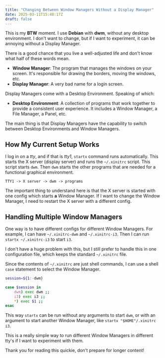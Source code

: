 ```yaml
---
title: "Changing Between Window Managers Without a Display Manager"
date: 2025-03-11T15:48:17Z
draft: false
---
```


This is my **BTW** moment. I use **Debian** with **dwm**, without any desktop environment. I don't want to change, but if I want to experiment, it can be annoying without a Display Manager.

<!--more-->

There is a good chance that you live a well-adjusted life and don't know what half of these words mean.

- **Window Manager**: The program that manages the windows on your screen. It's responsible for drawing the borders, moving the windows, etc.
- **Display Manager**: A very bad name for a login screen.

Display Managers come with a Desktop Environment. Speaking of which:

- **Desktop Environment**: A collection of programs that work together to provide a consistent user experience. It includes a Window Manager, a File Manager, a Panel, etc.

The main thing is that Display Managers have the capability to switch between Desktop Environments and Window Managers.

## How My Current Setup Works

I log in on a _tty_, and if that is _tty1_, `startx` command runs automatically. This starts the X server (display server) and runs the `~/.xinitrc` script. This script starts `dwm`. Then `dwm` starts the other programs that are needed for a functional graphical environment.

```shell
TTY1 -> X server -> dwm -> programs
```

The important thing to understand here is that the X server is started with one config which starts **a** Window Manager. If I want to change the Window Manager, I need to restart the X server with a different config.

## Handling Multiple Window Managers

One way is to have different configs for different Window Managers. For example, I can have `~/.xinitrc-dwm` and `~/.xinitrc-i3`. Then I can run `startx ~/.xinitrc-i3` to start `i3`.

I don't have a huge problem with this, but I still prefer to handle this in one configuration file, which keeps the standard `~/.xinitrc` file.

Since the contents of `~/.xinitrc` are just shell commands, I can use a shell `case` statement to select the Window Manager.

```sh
session=${1:-dwm}

case $session in
    dwm) exec dwm ;;
    i3) exec i3 ;;
    *) exec $1 ;;
esac
```

This way `startx` can be run without any arguments to start `dwm`, or with an argument to start another Window Manager, like `startx "$HOME"/.xinitrc i3`.

This is a really simple way to run different Window Managers in different tty's if I want to experiment with them.

Thank you for reading this quickie, don't prepare for longer content!
